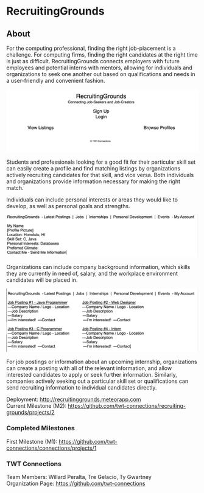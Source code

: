 # RecruitingGrounds 

## About
For the computing professional, finding the right job-placement is a challenge. For computing firms, finding the right candidates at the right time is just as difficult. RecruitingGrounds connects employers with future employees and potential interns with mentors, allowing for individuals and organizations to seek one another out based on qualifications and needs in a user-friendly and convenient fashion.

<img src="LandingPage.png"/>

Students and professionals looking for a good fit for their particular skill set can easily create a profile and find matching listings by organizations actively recruiting candidates for that skill, and vice versa. Both individuals and organizations provide information necessary for making the right match. 

Individuals can include personal interests or areas they would like to develop, as well as personal goals and strengths.

<img src="UserProfile.png"/>

Organizations can include company background information, which skills they are currently in need of, salary, and the workplace environment candidates will be placed in.

<img src="JobListings.png"/>

For job postings or information about an upcoming internship, organizations can create a posting with all of the relevant information, and allow interested candidates to apply or seek further information. Similarly, companies actively seeking out a particular skill set or qualifications can send recruiting information to individual candidates directly.

Deployment: <a href="http://recruitinggrounds.meteorapp.com">http://recruitinggrounds.meteorapp.com</a> <br/>
Current Milestone (M2): https://github.com/twt-connections/recruiting-grounds/projects/2

### Completed Milestones
First Milestone (M1): <a href="https://github.com/twt-connections/connections/projects/1">https://github.com/twt-connections/connections/projects/1</a>

### TWT Connections
Team Members: Willard Peralta, Tre Gelacio, Ty Gwartney <br/>
Organization Page: <a href="https://github.com/twt-connections">https://github.com/twt-connections</a> <br/>
